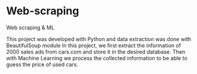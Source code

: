 # Web-scraping
Web scraping &amp; ML

This project was developed with Python and data extraction was done with BeautifulSoup module
In this project, we first extract the information of 2000 sales ads from cars.com and store it in the desired database.
Then with Machine Learning we process the collected information to be able to guess the price of used cars.
